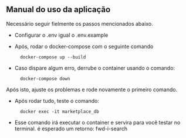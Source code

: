 ## Manual do uso da aplicação

Necessário seguir fielmente os passos mencionados abaixo.

- Configurar o .env igual o .env.example
- Após, rodar o docker-compose com o seguinte comando

        docker-compose up --build

- Caso dispare algum erro, derrube o container usando o comando:

        docker-compose down

Após isto, ajuste os problemas e rode novamente o primeiro comando.

- Após rodar tudo, teste o comando:

        docker exec -it marketplace_db

- Esse comando irá executar o container e servira para você testar no terminal. é esperado um retorno: fwd-i-search